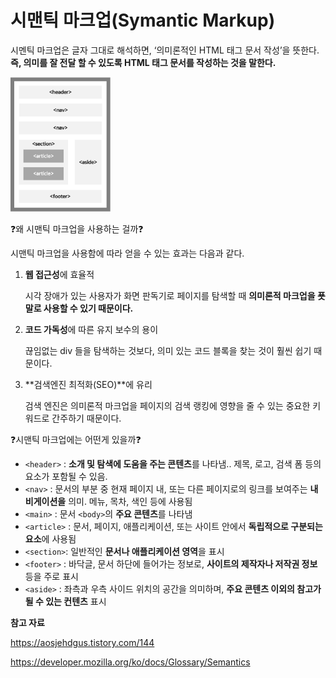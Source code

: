 # 시맨틱 마크업(Symantic Markup)

시멘틱 마크업은 글자 그대로 해석하면, ‘의미론적인 HTML 태그 문서 작성’을 뜻한다.
**즉, 의미를 잘 전달 할 수 있도록 HTML 태그 문서를 작성하는 것을 말한다.**

<img src="assets/img.png" alt="img" style="zoom:33%;" />



❓왜 시맨틱 마크업을 사용하는 걸까❓

시맨틱 마크업을 사용함에 따라 얻을 수 있는 효과는 다음과 같다.

1. **웹 접근성**에 효율적

   시각 장애가 있는 사용자가 화면 판독기로 페이지를 탐색할 때 **의미론적 마크업을 푯말로 사용할 수 있기 때문이다.**

2. **코드 가독성**에 따른 유지 보수의 용이

   끊임없는 div 들을 탐색하는 것보다, 의미 있는 코드 블록을 찾는 것이 훨씬 쉽기 때문이다.

3. **검색엔진 최적화(SEO)**에 유리

   검색 엔진은 의미론적 마크업을 페이지의 검색 랭킹에 영향을 줄 수 있는 중요한 키워드로 간주하기 때문이다.



❓시맨틱 마크업에는 어떤게 있을까❓

- `<header>` : **소개 및 탐색에 도움을 주는 콘텐츠**를 나타냄.. 제목, 로고, 검색 폼 등의 요소가 포함될 수 있음.
- `<nav>` : 문서의 부분 중 현재 페이지 내, 또는 다른 페이지로의 링크를 보여주는 **내비게이션을** 의미. 메뉴, 목차, 색인 등에 사용됨
- `<main>` : 문서 `<body>`의 **주요 콘텐츠**를 나타냄
- `<article>` : 문서, 페이지, 애플리케이션, 또는 사이트 안에서 **독립적으로 구분되는 요소**에 사용됨
- `<section>`: 일반적인 **문서나 애플리케이션 영역**을 표시
- `<footer>` : 바닥글, 문서 하단에 들어가는 정보로, **사이트의 제작자나 저작권 정보** 등을 주로 표시
- `<aside>` : 좌측과 우측 사이드 위치의 공간을 의미하며, **주요 콘텐츠 이외의 참고가 될 수 있는 컨텐츠** 표시



**참고 자료**

https://aosjehdgus.tistory.com/144

https://developer.mozilla.org/ko/docs/Glossary/Semantics